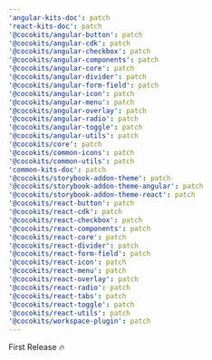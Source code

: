 ```yaml
---
'angular-kits-doc': patch
'react-kits-doc': patch
'@cocokits/angular-button': patch
'@cocokits/angular-cdk': patch
'@cocokits/angular-checkbox': patch
'@cocokits/angular-components': patch
'@cocokits/angular-core': patch
'@cocokits/angular-divider': patch
'@cocokits/angular-form-field': patch
'@cocokits/angular-icon': patch
'@cocokits/angular-menu': patch
'@cocokits/angular-overlay': patch
'@cocokits/angular-radio': patch
'@cocokits/angular-toggle': patch
'@cocokits/angular-utils': patch
'@cocokits/core': patch
'@cocokits/common-icons': patch
'@cocokits/common-utils': patch
'common-kits-doc': patch
'@cocokits/storybook-addon-theme': patch
'@cocokits/storybook-addon-theme-angular': patch
'@cocokits/storybook-addon-theme-react': patch
'@cocokits/react-button': patch
'@cocokits/react-cdk': patch
'@cocokits/react-checkbox': patch
'@cocokits/react-components': patch
'@cocokits/react-core': patch
'@cocokits/react-divider': patch
'@cocokits/react-form-field': patch
'@cocokits/react-icon': patch
'@cocokits/react-menu': patch
'@cocokits/react-overlay': patch
'@cocokits/react-radio': patch
'@cocokits/react-tabs': patch
'@cocokits/react-toggle': patch
'@cocokits/react-utils': patch
'@cocokits/workspace-plugin': patch
---
```


First Release 🔥
